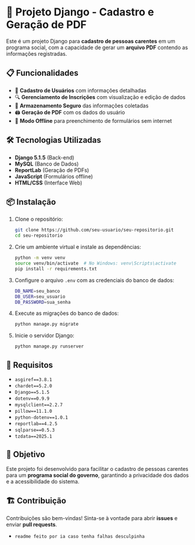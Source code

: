 # 📌 Projeto Django - Cadastro e Geração de PDF

Este é um projeto Django para **cadastro de pessoas carentes** em um programa social, com a capacidade de gerar um **arquivo PDF** contendo as informações registradas.

## 📋 Funcionalidades
- 📑 **Cadastro de Usuários** com informações detalhadas
- 🔍 **Gerenciamento de Inscrições** com visualização e edição de dados
- 🔐 **Armazenamento Seguro** das informações coletadas
- 🖨️ **Geração de PDF** com os dados do usuário
- 📡 **Modo Offline** para preenchimento de formulários sem internet

## 🛠️ Tecnologias Utilizadas
- **Django 5.1.5** (Back-end)
- **MySQL** (Banco de Dados)
- **ReportLab** (Geração de PDFs)
- **JavaScript** (Formulários offline)
- **HTML/CSS** (Interface Web)

## 📦 Instalação
1. Clone o repositório:
   ```sh
   git clone https://github.com/seu-usuario/seu-repositorio.git
   cd seu-repositorio
   ```

2. Crie um ambiente virtual e instale as dependências:
   ```sh
   python -m venv venv
   source venv/bin/activate  # No Windows: venv\Scripts\activate
   pip install -r requirements.txt
   ```

3. Configure o arquivo `.env` com as credenciais do banco de dados:
   ```sh
   DB_NAME=seu_banco
   DB_USER=seu_usuario
   DB_PASSWORD=sua_senha
   ```

4. Execute as migrações do banco de dados:
   ```sh
   python manage.py migrate
   ```

5. Inicie o servidor Django:
   ```sh
   python manage.py runserver
   ```

## 📜 Requisitos
- `asgiref==3.8.1`
- `chardet==5.2.0`
- `Django==5.1.5`
- `dotenv==0.9.9`
- `mysqlclient==2.2.7`
- `pillow==11.1.0`
- `python-dotenv==1.0.1`
- `reportlab==4.2.5`
- `sqlparse==0.5.3`
- `tzdata==2025.1`

## 🎯 Objetivo
Este projeto foi desenvolvido para facilitar o cadastro de pessoas carentes para um **programa social do governo**, garantindo a privacidade dos dados e a acessibilidade do sistema.

## 🏗️ Contribuição
Contribuições são bem-vindas! Sinta-se à vontade para abrir **issues** e enviar **pull requests**.

- `readme feito por ia caso tenha falhas desculpinha`
